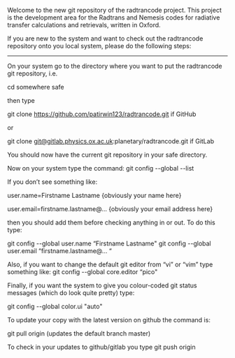 Welcome to the new git repository of the radtrancode project. This project is the development area for the Radtrans and Nemesis codes for radiative transfer calculations and retrievals, written in Oxford.



If you are new to the system and want to check out the radtrancode repository onto you local system, please do the following steps: 

-------------------------

On your system go to the directory where you want to put the radtrancode git repository, i.e.

cd somewhere safe

then type

git clone https://github.com/patirwin123/radtrancode.git if GitHub

or

git clone git@gitlab.physics.ox.ac.uk:planetary/radtrancode.git if GitLab

You should now have the current git repository in your safe directory.

Now on your system type the command:
git config --global --list

If you don’t see something like:

user.name=Firstname Lastname						{obviously your name here}

user.email=firstname.lastname@...             {obviously your email address here}

then you should add them before checking anything in or out. To do this type:

git config --global user.name “Firstname Lastname" 
git config --global user.email “firstname.lastname@...  “ 


Also, if you want to change the default git editor from “vi” or “vim” type something like:
git config --global core.editor “pico"

Finally, if you want the system to give you colour-coded git status messages (which do look quite pretty) type:

git config --global color.ui "auto"

To update your copy with the latest version on github the command is:

git pull origin
(updates the default branch master)

To check in your updates to github/gitlab you type
git push origin <branchname>
